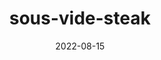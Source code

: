 ---
tags:
- cooking
- recipe
source: 
ingredients: 
title: sous-vide-steak
categories:
date: 2022-08-15
lastMod: 2022-08-15
---